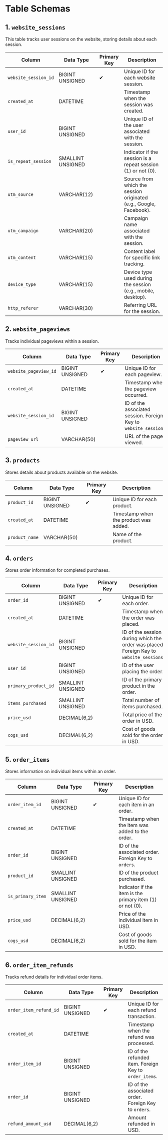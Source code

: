 # Table Schemas

## 1. `website_sessions`
This table tracks user sessions on the website, storing details about each session.

| Column               | Data Type             | Primary Key | Description                              |
|----------------------|-----------------------|-------------|------------------------------------------|
| `website_session_id` | BIGINT UNSIGNED       | ✔           | Unique ID for each website session.      |
| `created_at`         | DATETIME              |             | Timestamp when the session was created.  |
| `user_id`            | BIGINT UNSIGNED       |             | Unique ID of the user associated with the session. |
| `is_repeat_session`  | SMALLINT UNSIGNED     |             | Indicator if the session is a repeat session (1) or not (0). |
| `utm_source`         | VARCHAR(12)           |             | Source from which the session originated (e.g., Google, Facebook). |
| `utm_campaign`       | VARCHAR(20)           |             | Campaign name associated with the session. |
| `utm_content`        | VARCHAR(15)           |             | Content label for specific link tracking. |
| `device_type`        | VARCHAR(15)           |             | Device type used during the session (e.g., mobile, desktop). |
| `http_referer`       | VARCHAR(30)           |             | Referring URL for the session.           |

## 2. `website_pageviews`
Tracks individual pageviews within a session.

| Column               | Data Type             | Primary Key | Description                              |
|----------------------|-----------------------|-------------|------------------------------------------|
| `website_pageview_id`| BIGINT UNSIGNED       | ✔           | Unique ID for each pageview.             |
| `created_at`         | DATETIME              |             | Timestamp when the pageview occurred.    |
| `website_session_id` | BIGINT UNSIGNED       |             | ID of the associated session. Foreign Key to `website_sessions`. |
| `pageview_url`       | VARCHAR(50)           |             | URL of the page viewed.                  |

## 3. `products`
Stores details about products available on the website.

| Column               | Data Type             | Primary Key | Description                              |
|----------------------|-----------------------|-------------|------------------------------------------|
| `product_id`         | BIGINT UNSIGNED       | ✔           | Unique ID for each product.              |
| `created_at`         | DATETIME              |             | Timestamp when the product was added.    |
| `product_name`       | VARCHAR(50)           |             | Name of the product.                     |

## 4. `orders`
Stores order information for completed purchases.

| Column               | Data Type             | Primary Key | Description                              |
|----------------------|-----------------------|-------------|------------------------------------------|
| `order_id`           | BIGINT UNSIGNED       | ✔           | Unique ID for each order.                |
| `created_at`         | DATETIME              |             | Timestamp when the order was placed.     |
| `website_session_id` | BIGINT UNSIGNED       |             | ID of the session during which the order was placed. Foreign Key to `website_sessions`. |
| `user_id`            | BIGINT UNSIGNED       |             | ID of the user placing the order.        |
| `primary_product_id` | SMALLINT UNSIGNED     |             | ID of the primary product in the order.  |
| `items_purchased`    | SMALLINT UNSIGNED     |             | Total number of items purchased.         |
| `price_usd`          | DECIMAL(6,2)          |             | Total price of the order in USD.         |
| `cogs_usd`           | DECIMAL(6,2)          |             | Cost of goods sold for the order in USD. |

## 5. `order_items`
Stores information on individual items within an order.

| Column               | Data Type             | Primary Key | Description                              |
|----------------------|-----------------------|-------------|------------------------------------------|
| `order_item_id`      | BIGINT UNSIGNED       | ✔           | Unique ID for each item in an order.     |
| `created_at`         | DATETIME              |             | Timestamp when the item was added to the order. |
| `order_id`           | BIGINT UNSIGNED       |             | ID of the associated order. Foreign Key to `orders`. |
| `product_id`         | SMALLINT UNSIGNED     |             | ID of the product purchased.             |
| `is_primary_item`    | SMALLINT UNSIGNED     |             | Indicator if the item is the primary item (1) or not (0). |
| `price_usd`          | DECIMAL(6,2)          |             | Price of the individual item in USD.     |
| `cogs_usd`           | DECIMAL(6,2)          |             | Cost of goods sold for the item in USD.  |

## 6. `order_item_refunds`
Tracks refund details for individual order items.

| Column               | Data Type             | Primary Key | Description                              |
|----------------------|-----------------------|-------------|------------------------------------------|
| `order_item_refund_id` | BIGINT UNSIGNED    | ✔           | Unique ID for each refund transaction.   |
| `created_at`         | DATETIME              |             | Timestamp when the refund was processed. |
| `order_item_id`      | BIGINT UNSIGNED       |             | ID of the refunded item. Foreign Key to `order_items`. |
| `order_id`           | BIGINT UNSIGNED       |             | ID of the associated order. Foreign Key to `orders`. |
| `refund_amount_usd`  | DECIMAL(6,2)          |             | Amount refunded in USD.                  |

